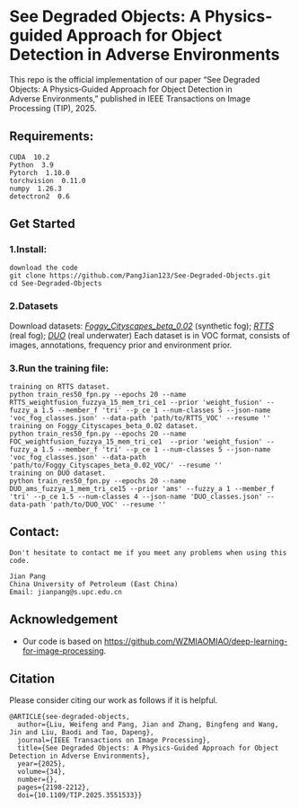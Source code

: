 # See Degraded Objects: A Physics-guided Approach for Object Detection in Adverse Environments
This repo is the official implementation of our paper “See Degraded Objects: A Physics‑Guided Approach for Object Detection in Adverse Environments,” published in IEEE Transactions on Image Processing (TIP), 2025.

## Requirements:
    CUDA  10.2
    Python  3.9
    Pytorch  1.10.0
    torchvision  0.11.0
    numpy  1.26.3
    detectron2  0.6

## Get Started
### 1.Install:
    download the code
    git clone https://github.com/PangJian123/See-Degraded-Objects.git
    cd See-Degraded-Objects
    
### 2.Datasets
Download datasets: 
    [*Foggy_Cityscapes_beta_0.02*](https://huggingface.co/datasets/PJ-UPC/datasets-for-see-degraded-objects/blob/main/Foggy_Cityscapes_beta_0.02_VOC.zip) (synthetic fog);
    [*RTTS*](https://huggingface.co/datasets/PJ-UPC/datasets-for-see-degraded-objects/blob/main/RTTS_VOC.zip) (real fog);
    [*DUO*](https://huggingface.co/datasets/PJ-UPC/datasets-for-see-degraded-objects/blob/main/DUO_VOC.zip) (real underwater)
Each dataset is in VOC format, consists of images, annotations, frequency prior and environment prior.

### 3.Run the training file:
    training on RTTS dataset.
    python train_res50_fpn.py --epochs 20 --name RTTS_weightfusion_fuzzya_15_mem_tri_ce1 --prior 'weight_fusion' --fuzzy_a 1.5 --member_f 'tri' --p_ce 1 --num-classes 5 --json-name 'voc_fog_classes.json' --data-path 'path/to/RTTS_VOC' --resume ''
    training on Foggy_Cityscapes_beta_0.02 dataset.
    python train_res50_fpn.py --epochs 20 --name FOC_weightfusion_fuzzya_15_mem_tri_ce1  --prior 'weight_fusion' --fuzzy_a 1.5 --member_f 'tri' --p_ce 1 --num-classes 5 --json-name 'voc_fog_classes.json' --data-path 'path/to/Foggy_Cityscapes_beta_0.02_VOC/' --resume ''
    training on DUO dataset.
    python train_res50_fpn.py --epochs 20 --name DUO_ams_fuzzya_1_mem_tri_ce15 --prior 'ams' --fuzzy_a 1 --member_f 'tri' --p_ce 1.5 --num-classes 4 --json-name 'DUO_classes.json' --data-path 'path/to/DUO_VOC' --resume ''
    

## Contact:
    Don't hesitate to contact me if you meet any problems when using this code.

    Jian Pang
    China University of Petroleum (East China)                                                           
    Email: jianpang@s.upc.edu.cn

## Acknowledgement
* Our code is based on https://github.com/WZMIAOMIAO/deep-learning-for-image-processing.

## Citation
Please consider citing our work as follows if it is helpful.
```
@ARTICLE{see-degraded-objects,
  author={Liu, Weifeng and Pang, Jian and Zhang, Bingfeng and Wang, Jin and Liu, Baodi and Tao, Dapeng},
  journal={IEEE Transactions on Image Processing}, 
  title={See Degraded Objects: A Physics-Guided Approach for Object Detection in Adverse Environments}, 
  year={2025},
  volume={34},
  number={},
  pages={2198-2212},
  doi={10.1109/TIP.2025.3551533}}
```
